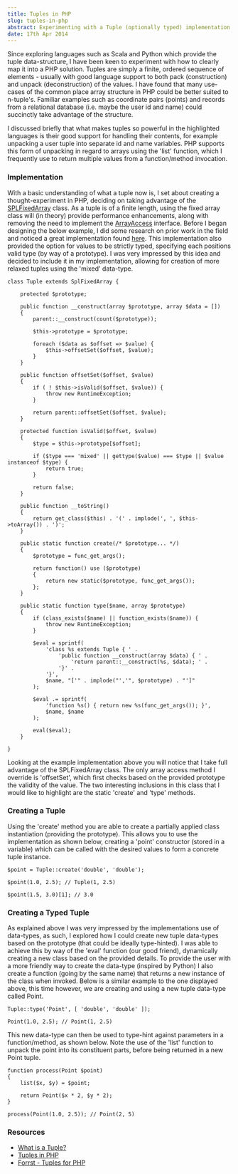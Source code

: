 ```yaml
---
title: Tuples in PHP
slug: tuples-in-php
abstract: Experimenting with a Tuple (optionally typed) implementation in PHP.
date: 17th Apr 2014
---
```


Since exploring languages such as Scala and Python which provide the tuple data-structure, I have been keen to experiment with how to clearly map it into a PHP solution.
Tuples are simply a finite, ordered sequence of elements - usually with good language support to both pack (construction) and unpack (deconstruction) of the values.
I have found that many use-cases of the common place array structure in PHP could be better suited to n-tuple's.
Familiar examples such as coordinate pairs (points) and records from a relational database (i.e. maybe the user id and name) could succinctly take advantage of the structure.

I discussed briefly that what makes tuples so powerful in the highlighted languages is their good support for handling their contents, for example unpacking a user tuple into separate id and name variables.
PHP supports this form of unpacking in regard to arrays using the 'list' function, which I frequently use to return multiple values from a function/method invocation.

### Implementation

With a basic understanding of what a tuple now is, I set about creating a thought-experiment in PHP, deciding on taking advantage of the [SPLFixedArray](http://www.php.net/manual/en/class.splfixedarray.php) class.
As a tuple is of a finite length, using the fixed array class will (in theory) provide performance enhancements, along with removing the need to implement the [ArrayAccess](http://www.php.net/manual/en/class.arrayaccess.php) interface.
Before I began designing the below example, I did some research on prior work in the field and noticed a great implementation found [here](http://forrst.com/posts/Tuples_for_PHP-O3A).
This implementation also provided the option for values to be strictly typed, specifying each positions valid type (by way of a prototype).
I was very impressed by this idea and decided to include it in my implementation, allowing for creation of more relaxed tuples using the 'mixed' data-type.

~~~ .php
class Tuple extends SplFixedArray {

    protected $prototype;

    public function __construct(array $prototype, array $data = [])
    {
        parent::__construct(count($prototype));

        $this->prototype = $prototype;

        foreach ($data as $offset => $value) {
            $this->offsetSet($offset, $value);
        }
    }

    public function offsetSet($offset, $value)
    {
        if ( ! $this->isValid($offset, $value)) {
            throw new RuntimeException;
        }

        return parent::offsetSet($offset, $value);
    }

    protected function isValid($offset, $value)
    {
        $type = $this->prototype[$offset];

        if ($type === 'mixed' || gettype($value) === $type || $value instanceof $type) {
            return true;
        }

        return false;
    }

    public function __toString()
    {
        return get_class($this) . '(' . implode(', ', $this->toArray()) . ')';
    }

    public static function create(/* $prototype... */)
    {
        $prototype = func_get_args();

        return function() use ($prototype)
        {
            return new static($prototype, func_get_args());
        };
    }

    public static function type($name, array $prototype)
    {
        if (class_exists($name) || function_exists($name)) {
            throw new RuntimeException;
        }

        $eval = sprintf(
            'class %s extends Tuple { ' .
                'public function __construct(array $data) { ' .
                    'return parent::__construct(%s, $data); ' .
                '}' .
            '}',
            $name, "['" . implode("','", $prototype) . "']"
        );

        $eval .= sprintf(
            'function %s() { return new %s(func_get_args()); }',
            $name, $name
        );

        eval($eval);
    }

}
~~~

Looking at the example implementation above you will notice that I take full advantage of the SPLFixedArray class.
The only array access method I override is 'offsetSet', which first checks based on the provided prototype the validity of the value.
The two interesting inclusions in this class that I would like to highlight are the static 'create' and 'type' methods.

### Creating a Tuple

Using the 'create' method you are able to create a partially applied class instantiation (providing the prototype).
This allows you to use the implementation as shown below, creating a 'point' constructor (stored in a variable) which can be called with the desired values to form a concrete tuple instance.

~~~ .php
$point = Tuple::create('double', 'double');

$point(1.0, 2.5); // Tuple(1, 2.5)

$point(1.5, 3.0)[1]; // 3.0
~~~

### Creating a Typed Tuple

As explained above I was very impressed by the implementations use of data-types, as such, I explored how I could create new tuple data-types based on the prototype (that could be ideally type-hinted).
I was able to achieve this by way of the 'eval' function (our good friend), dynamically creating a new class based on the provided details.
To provide the user with a more friendly way to create the data-type (inspired by Python) I also create a function (going by the same name) that returns a new instance of the class when invoked.
Below is a similar example to the one displayed above, this time however, we are creating and using a new tuple data-type called Point.

~~~ .php
Tuple::type('Point', [ 'double', 'double' ]);

Point(1.0, 2.5); // Point(1, 2.5)
~~~

This new data-type can then be used to type-hint against parameters in a function/method, as shown below.
Note the use of the 'list' function to unpack the point into its constituent parts, before being returned in a new Point tuple.

~~~ .php
function process(Point $point)
{
    list($x, $y) = $point;

    return Point($x * 2, $y * 2);
}

process(Point(1.0, 2.5)); // Point(2, 5)
~~~

### Resources

- [What is a Tuple?](http://whatis.techtarget.com/definition/tuple)
- [Tuples in PHP](https://coderwall.com/p/bah4oq)
- [Forrst - Tuples for PHP](http://forrst.com/posts/Tuples_for_PHP-O3A)